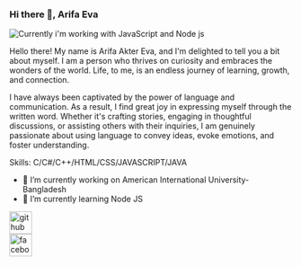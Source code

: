 ### Hi there 👋,  Arifa Eva

![Currently i'm working with JavaScript and Node js](https://github.com/MishManners/MishManners/blob/master/MishManners%20Room%20animated.gif)

Hello there! My name is Arifa Akter Eva, and I'm delighted to tell you a bit about myself. I am a person who thrives on curiosity and embraces the wonders of the world. Life, to me, is an endless journey of learning, growth, and connection.

I have always been captivated by the power of language and communication. As a result, I find great joy in expressing myself through the written word. Whether it's crafting stories, engaging in thoughtful discussions, or assisting others with their inquiries, I am genuinely passionate about using language to convey ideas, evoke emotions, and foster understanding.

Skills: C/C#/C++/HTML/CSS/JAVASCRIPT/JAVA

- 🔭 I’m currently working on American International University-Bangladesh 
- 🌱 I’m currently learning Node JS 


[<img src='https://cdn.jsdelivr.net/npm/simple-icons@3.0.1/icons/github.svg' alt='github' height='40'>](https://github.com/ARIFAEVA1)  
[<img src='https://cdn.jsdelivr.net/npm/simple-icons@3.0.1/icons/facebook.svg' alt='facebook' height='40'>](https://www.facebook.com/farhanevaa)  




